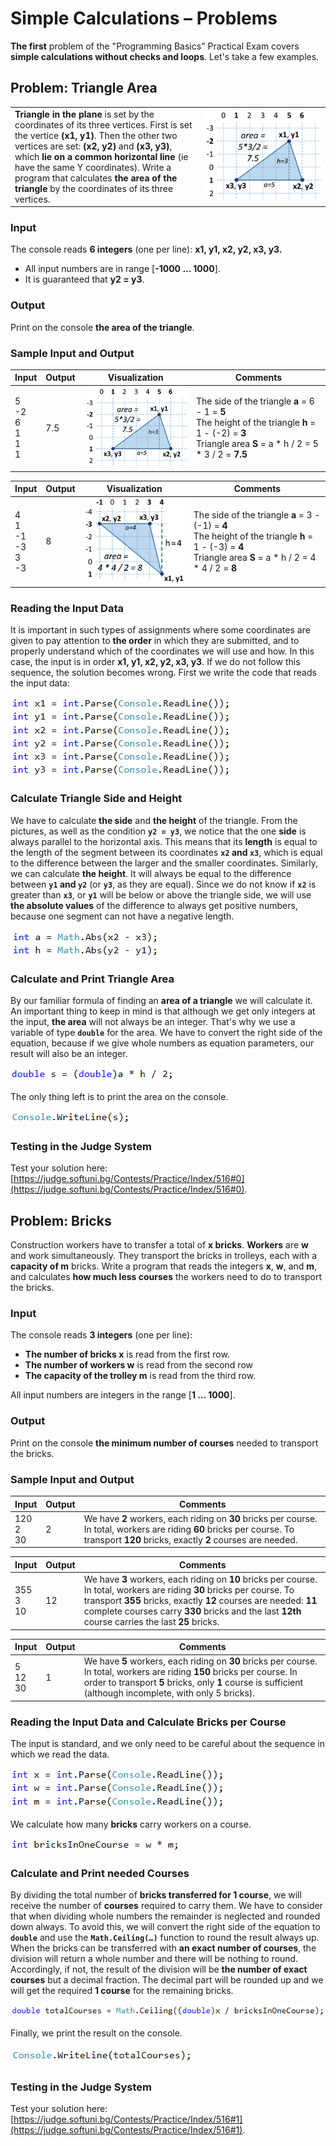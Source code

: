 # Simple Calculations – Problems

**The first** problem of the "Programming Basics" Practical Exam covers **simple calculations without checks and loops**. Let's take a few examples.


## Problem: Triangle Area

<table>
   <tr>
      <td width="60%">
        <b>Triangle in the plane</b> is set by the coordinates of its three vertices. First is set the vertice <b>(x1, y1)</b>. Then the other two vertices are set: <b>(x2, y2)</b> and <b>(x3, y3)</b>, which <b>lie on a common horizontal line</b> (ie have the same Y coordinates). Write a program that calculates <b>the area of the triangle</b> by the coordinates of its three vertices.
      </td>
      <td>
         <img src="/assets/chapter-8-1-images/01.Triangle-area-01.png"/>
      </td>
   </tr>
</table>

### Input
The console reads **6 integers** (one per line):
**x1, y1, x2, y2, x3, y3.**
-	All input numbers are in range [**-1000 … 1000**].
-	It is guaranteed that **y2 = y3**.

### Output
Print on the console **the area of the triangle**.

### Sample Input and Output

| Input | Output | Visualization | Comments |
|----|----|----|----|
|5<br>-2<br>6<br>1<br>1<br>1|7.5|![](/assets/chapter-8-1-images/01.Triangle-area-01.png)|The side of the triangle **а** = 6 - 1 = **5**<br>The height of the triangle **h** = 1 - (-2) = **3**<br>Triangle area **S** = a \* h / 2 = 5 \* 3 / 2 = **7.5**|

| Input | Output | Visualization | Comments |
|----|----|----|----|
|4<br>1<br>-1<br>-3<br>3<br>-3|8|![](/assets/chapter-8-1-images/01.Triangle-area-02.png)|The side of the triangle **а** = 3 - (-1) = **4**<br>The height of the triangle **h** = 1 - (-3) = **4**<br>Triangle area **S** = a \* h / 2 = 4 \* 4 / 2 = **8**|

### Reading the Input Data

It is important in such types of assignments where some coordinates are given to pay attention to **the order** in which they are submitted, and to properly understand which of the coordinates we will use and how. In this case, the input is in order **x1, y1, x2, y2, x3, y3**. If we do not follow this sequence, the solution becomes wrong. First we write the code that reads the input data:

![](/assets/chapter-8-1-images/01.Triangle-area-03.png)

### Calculate Triangle Side and Height

We have to calculate **the side** and **the height** of the triangle. From the pictures, as well as the condition **`y2 = y3`**, we notice that the one **side** is always parallel to the horizontal axis. This means that its **length** is equal to the length of the segment between its coordinates **`x2` and `x3`**, which is equal to the difference between the larger and the smaller coordinates. Similarly, we can calculate **the height**. It will always be equal to the difference between **`y1` and `y2`** (or **`y3`**, as they are equal). Since we do not know if **`x2`** is greater than **`x3`**, or **`y1`** will be below or above the triangle side, we will use **the absolute values** of the difference to always get positive numbers, because one segment can not have a negative length.

![](/assets/chapter-8-1-images/01.Triangle-area-04.png)

### Calculate and Print Triangle Area

By our familiar formula of finding an **area of a triangle** we will calculate it. An important thing to keep in mind is that although we get only integers at the input, **the area** will not always be an integer. That's why we use a variable of type **`double`** for the area. We have to convert the right side of the equation, because if we give whole numbers as equation parameters, our result will also be an integer.

![](/assets/chapter-8-1-images/01.Triangle-area-05.png)

The only thing left is to print the area on the console.

![](/assets/chapter-8-1-images/01.Triangle-area-06.png)

### Testing in the Judge System

Test your solution here: [https://judge.softuni.bg/Contests/Practice/Index/516#0](https://judge.softuni.bg/Contests/Practice/Index/516#0).


## Problem: Bricks

Construction workers have to transfer a total of **x bricks**. **Workers** are **w** and work simultaneously. They transport the bricks in trolleys, each with a **capacity of m** bricks. Write a program that reads the integers **x**, **w**, and **m**, and calculates **how much less courses** the workers need to do to transport the bricks.

### Input

The console reads **3 integers** (one per line):
- **The number of bricks x** is read from the first row.
- **The number of workers w** is read from the second row
- **The capacity of the trolley m** is read from the third row.

All input numbers are integers in the range [**1 … 1000**].

### Output

Print on the console **the minimum number of courses** needed to transport the bricks.

### Sample Input and Output

| Input | Output | Comments |
|----|----|----|
|120<br>2<br>30|2|We have **2** workers, each riding on **30** bricks per course. In total, workers are riding **60** bricks per course. To transport **120** bricks, exactly **2** courses are needed.|

| Input | Output | Comments |
|----|----|----|
|355<br>3<br>10|12|We have **3** workers, each riding on **10** bricks per course. In total, workers are riding **30** bricks per course. To transport **355** bricks, exactly **12** courses are needed: **11** complete courses carry **330** bricks and the last **12th** course carries the last **25** bricks.|

| Input | Output | Comments |
|----|----|----|
|5<br>12<br>30|1|We have **5** workers, each riding on **30** bricks per course. In total, workers are riding **150** bricks per course. In order to transport **5** bricks, only **1** course is sufficient (although incomplete, with only 5 bricks).|

### Reading the Input Data and Calculate Bricks per Course

The input is standard, and we only need to be careful about the sequence in which we read the data.

![](/assets/chapter-8-1-images/02.Bricks-01.png)

We calculate how many **bricks** carry workers on a course.

![](/assets/chapter-8-1-images/02.Bricks-02.png)

### Calculate and Print needed Courses

By dividing the total number of **bricks transferred for 1 course**, we will receive the number of **courses** required to carry them. We have to consider that when dividing whole numbers the remainder is neglected and rounded down always. To avoid this, we will convert the right side of the equation to **`double`** and use the **`Math.Ceiling(…)`** function to round the result always up. When the bricks can be transferred with **an exact number of courses**, the division will return a whole number and there will be nothing to round. Accordingly, if not, the result of the division will be **the number of exact courses** but a decimal fraction. The decimal part will be rounded up and we will get the required **1 course** for the remaining bricks.

![](/assets/chapter-8-1-images/02.Bricks-03.png)

Finally, we print the result on the console.

![](/assets/chapter-8-1-images/02.Bricks-04.png)

### Testing in the Judge System

Test your solution here: [https://judge.softuni.bg/Contests/Practice/Index/516#1](https://judge.softuni.bg/Contests/Practice/Index/516#1).
